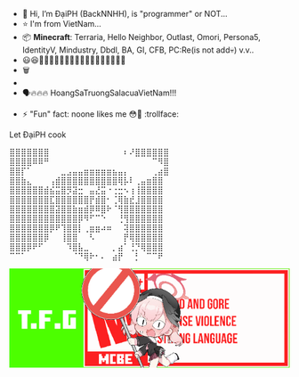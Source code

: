 - 👋 Hi, I’m ĐạiPH (BackNNHH), is "programmer" or NOT...
- ⭐ I'm from VietNam...
- 📦 **Minecraft**: Terraria, Hello Neighbor, Outlast, Omori, Persona5, IdentityV, Mindustry, Dbdl, BA, GI, CFB, PC:Re(is not add💀) v.v..
- 😃😆🤫🧏‍♀️🙆‍♀️🙇‍♀️📘📘📘📘📘📘📘📘📘📙
- 🗑️
- 
- 🗣🔥🔥🔥 HoangSaTruongSalacuaVietNam!!!
<!--- 
- 👀 I’m interested in ...
- 🌱 I’m currently learning ...
- 💞️ I’m looking to collaborate on ...
- 📫 How to reach me ...
- 😄 Pronouns: ...
--->
- ⚡ "Fun" fact: noone likes me 😳🤡 :trollface:
  
Let ĐạiPH cook

⣿⣿⣿⣿⣿⣿⣿⠀⠀⠀⠀⠀⠀⠀⠀⠀⠀⠀⠀⠀⠆⠜⣿⣿⣿⣿⣿⣿<br/>
⣿⣿⣿⣿⠿⠿⠛⠀⠀⠀⠀⠀⠀⠀⠀⠀⠀⠀⠀⠀⠀⠀⠀⠀⠀⠉⠻⣿<br/>
⣿⣿⡏⠁⠀⠀⠀⠀⠀⣀⣠⣤⣤⣶⣶⣶⣶⣶⣦⣤⡄⠀⠀⠀⠀⢀⣴⣿<br/>
⣿⣿⣷⣄⠀⠀⠀⢠⣾⣿⣿⣿⣿⣿⣿⣿⣿⣿⣿⢿⡧⠇⢀⣤⣶⣿⣿<br/>
⣿⣿⣿⣿⣿⣿⣾⣮⣭⣿⡻⣽⣒⠀⣤⣜⣭⠐⢐⣒⠢⢰⢸⣿⣿⣿⣿<br/>
⣿⣿⣿⣿⣿⣿⣿⣏⣿⣿⣿⣿⣿⣿⡟⣾⣿⠂⢈⢿⣷⣞⣸⣿⣿⣿⣿<br/>
⣿⣿⣿⣿⣿⣿⣿⣿⣽⣿⣿⣷⣶⣾⡿⠿⣿⠗⠈⢻⣿⣿⣿⣿⣿⣿⣿<br/>
⣿⣿⣿⣿⣿⣿⣿⣿⣿⣿⣿⣿⡿⠻⠋⠉⠑⠀⠀⢘⢻⣿⣿⣿⣿⣿⣿<br/>
⣿⣿⣿⣿⣿⣿⣿⡿⠟⢹⣿⣿⡇⢀⣶⣶⠴⠶⠀⠀⢽⣿⣿⣿⣿⣿⣿<br/>
⣿⣿⣿⣿⣿⣿⡿⠀⠀⢸⣿⣿⠀⠀⠣⠀⠀⠀⠀⠀⡟⢿⣿⣿⣿⣿⣿<br/>
⣿⣿⣿⡿⠟⠋⠀⠀⠀⠀⠹⣿⣧⣀⠀⠀⠀⠀⡀⣴⠁⢘⡙⢿⣿⣿⣿<br/>
⠉⠉⠁⠀⠀⠀⠀⠀⠀⠀⠀⠈⠙⢿⠗⠂⠄⠀⣴⡟⠀⠀⡃⠀⠉⠉⠟<br/>

![Banner](Banner.png)

<!---
BackNNHH/BackNNHH is a ✨ special ✨ repository because its `README.md` (this file) appears on your GitHub profile.
You can click the Preview link to take a look at your changes.
--->
